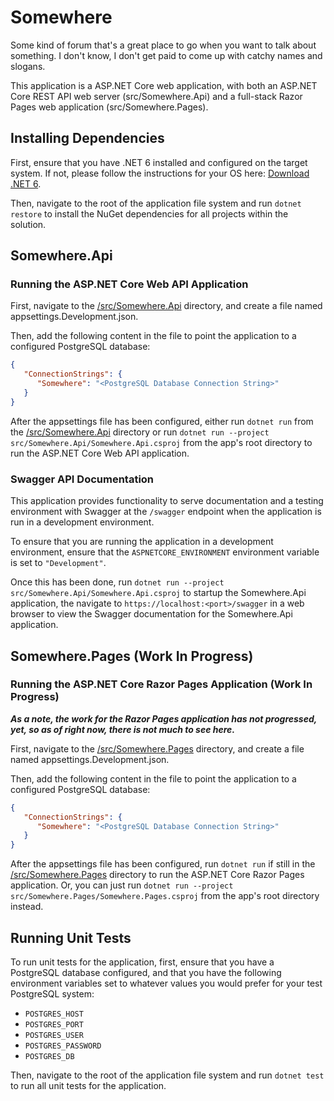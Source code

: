 
# Somewhere

Some kind of forum that's a great place to go when you want to talk about something. I don't know, I don't get paid to come up with catchy names and slogans.

This application is a ASP.NET Core web application, with both an ASP.NET Core REST API web server (src/Somewhere.Api) and a full-stack Razor Pages web application (src/Somewhere.Pages).

## Installing Dependencies

First, ensure that you have .NET 6 installed and configured on the target system. If not, please follow the instructions for your OS here: [Download .NET 6](https://dotnet.microsoft.com/en-us/download/dotnet/6.0).

Then, navigate to the root of the application file system and run `dotnet restore` to install the NuGet dependencies for all projects within the solution.

## Somewhere.Api

### Running the ASP.NET Core Web API Application

First, navigate to the [/src/Somewhere.Api](https://github.com/ketchup-cfg/Somewhere/tree/main/src/Somewhere.Api) directory, and create a file named appsettings.Development.json.

Then, add the following content in the file to point the application to a configured PostgreSQL database:
```json
{
   "ConnectionStrings": {
      "Somewhere": "<PostgreSQL Database Connection String>"
   }
}
```

After the appsettings file has been configured, either run `dotnet run` from the [/src/Somewhere.Api](https://github.com/ketchup-cfg/Somewhere/tree/main/src/Somewhere.Api) directory or run `dotnet run --project src/Somewhere.Api/Somewhere.Api.csproj` from the app's root directory to run the ASP.NET Core Web API application.

### Swagger API Documentation

This application provides functionality to serve documentation and a testing environment with Swagger at the `/swagger` endpoint when the application is run in a development environment.

To ensure that you are running the application in a development environment, ensure that the `ASPNETCORE_ENVIRONMENT` environment variable is set to `"Development"`.

Once this has been done, run `dotnet run --project src/Somewhere.Api/Somewhere.Api.csproj` to startup the Somewhere.Api application, the navigate to `https://localhost:<port>/swagger` in a web browser to view the Swagger documentation for the Somewhere.Api application.

## Somewhere.Pages (Work In Progress)

### Running the ASP.NET Core Razor Pages Application (Work In Progress)

***As a note, the work for the Razor Pages application has not progressed, yet, so as of right now, there is not much to see here.***

First, navigate to the [/src/Somewhere.Pages](https://github.com/ketchup-cfg/Somewhere/tree/main/src/Somewhere.Pages) directory, and create a file named appsettings.Development.json.

Then, add the following content in the file to point the application to a configured PostgreSQL database:
```json
{
   "ConnectionStrings": {
      "Somewhere": "<PostgreSQL Database Connection String>"
   }
}
```

After the appsettings file has been configured, run `dotnet run` if still in the [/src/Somewhere.Pages](https://github.com/ketchup-cfg/Somewhere/tree/main/src/Somewhere.Pages) directory to run the ASP.NET Core Razor Pages application. Or, you can just run `dotnet run --project src/Somewhere.Pages/Somewhere.Pages.csproj` from the app's root directory instead.

## Running Unit Tests

To run unit tests for the application, first, ensure that you have a PostgreSQL database configured, and that you have the following environment variables set to whatever values you would prefer for your test PostgreSQL system:
- `POSTGRES_HOST`
- `POSTGRES_PORT`
- `POSTGRES_USER`
- `POSTGRES_PASSWORD`
- `POSTGRES_DB`

Then, navigate to the root of the application file system and run `dotnet test` to run all unit tests for the application.
